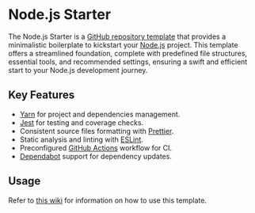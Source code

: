 # Node.js Starter

The Node.js Starter is a [GitHub repository template](https://docs.github.com/en/repositories/creating-and-managing-repositories/creating-a-repository-from-a-template) that provides a minimalistic boilerplate to kickstart your [Node.js](https://nodejs.org/en) project. This template offers a streamlined foundation, complete with predefined file structures, essential tools, and recommended settings, ensuring a swift and efficient start to your Node.js development journey.

## Key Features

- [Yarn](https://yarnpkg.com/) for project and dependencies management.
- [Jest](https://jestjs.io/) for testing and coverage checks.
- Consistent source files formatting with [Prettier](https://prettier.io/).
- Static analysis and linting with [ESLint](https://eslint.org/).
- Preconfigured [GitHub Actions](https://github.com/features/actions) workflow for CI.
- [Dependabot](https://docs.github.com/en/code-security/dependabot) support for dependency updates.

## Usage

Refer to [this wiki](https://github.com/threeal/nodejs-starter/wiki) for information on how to use this template.
